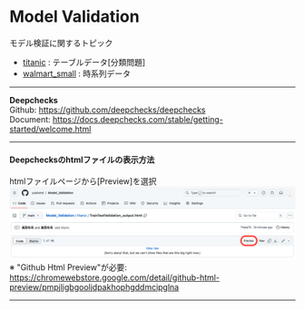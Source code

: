 # Model Validation
モデル検証に関するトピック

- [titanic](./titanic) : テーブルデータ[分類問題]
- [walmart_small](./walmart_small) : 時系列データ


***
**Deepchecks**  
Github: https://github.com/deepchecks/deepchecks  
Document: https://docs.deepchecks.com/stable/getting-started/welcome.html

***
#### Deepchecksのhtmlファイルの表示方法
htmlファイルページから[Preview]を選択  
<img src="display_images/github_preview.png" alt="classes">  
※ "Github Html Preview"が必要: https://chromewebstore.google.com/detail/github-html-preview/pmpjligbgooljdpakhophgddmcipglna

***
